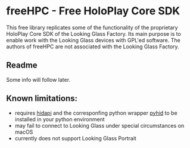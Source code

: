 # freeHPC - Free HoloPlay Core SDK

This free library replicates some of the functionality of the proprietary HoloPlay Core SDK of the Looking Glass Factory. Its main purpose is to enable work with the Looking Glass devices with GPL'ed software. The authors of freeHPC are not associated with the Looking Glass Factory.

## Readme

Some info will follow later.

## Known limitations:

- requires [hidapi](https://github.com/libusb/hidapi) and the corresponfing python wrapper [pyhid](https://github.com/apmorton/pyhidapi) to be installed in your python environment
- may fail to connect to Looking Glass under special circumstances on macOS
- currently does not support Looking Glass Portrait
